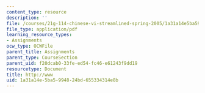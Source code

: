 ```yaml
---
content_type: resource
description: ''
file: /courses/21g-114-chinese-vi-streamlined-spring-2005/1a31a14e5ba5994824bd655334314e8b_MIT21G_114S05_3_07j.pdf
file_type: application/pdf
learning_resource_types:
- Assignments
ocw_type: OCWFile
parent_title: Assignments
parent_type: CourseSection
parent_uid: f20dcab0-33fe-ed54-fc46-e61243f9dd19
resourcetype: Document
title: http://www
uid: 1a31a14e-5ba5-9948-24bd-655334314e8b
---
```

